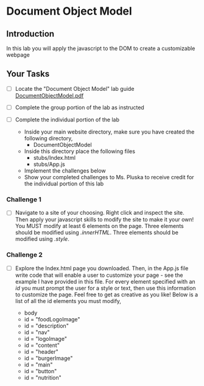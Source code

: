 # Document Object Model

## Introduction
In this lab you will apply the javascript to the DOM to create a customizable webpage

## Your Tasks

- [ ] Locate the "Document Object Model" lab guide [DocumentObjectModel.pdf](DocumentObjectModel.pdf)

- [ ] Complete the group portion of the lab as instructed

- [ ] Complete the individual portion of the lab

	* Inside your main website directory, make sure you have created the following directory, 
		- DocumentObjectModel
	* Inside this directory place the following files
		- stubs/Index.html
		- stubs/App.js
	* Implement the challenges below
	* Show your completed challenges to Ms. Pluska to receive credit for the individual portion of this lab

### Challenge 1

- [ ] Navigate to a site of your choosing.  Right click and inspect the site.  Then apply your javascript skills to modify the site to make it your own!  You MUST modify at least 6 elements on the page. Three elements should be modified using _.innerHTML_.  Three elements should be modified using _.style_.

### Challenge 2

- [ ] Explore the Index.html page you downloaded.  Then, in the App.js file write code that will enable a user to customize your page - see the example I have provided in this file.  For every element specified with an _id_ you must prompt the user for a style or text, then use this information to customize the page.  Feel free to get as creative as you like!  Below is a list of all the id elements you must modify, 

	* body
	* id = "foodLogoImage"
	* id = "description"
	* id = "nav"
	* id = "logoImage"
	* id = "content"
	* id = "header"
	* id = "burgerImage"
	* id = "main"
	* id = "button"
	* id = "nutrition"











